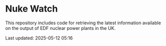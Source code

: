 # Nuke Watch

This repository includes code for retrieving the latest information available on the output of EDF nuclear power plants in the UK.

Last updated: 2025-05-12 05:16